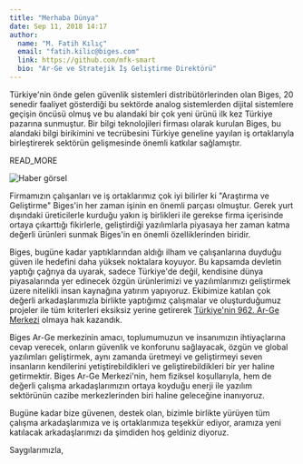 ```yaml
---
title: "Merhaba Dünya"
date: Sep 11, 2018 14:17
author:
  name: "M. Fatih Kılıç"
  email: "fatih.kilic@biges.com"
  link: https://github.com/mfk-smart
  bio: "Ar-Ge ve Stratejik İş Geliştirme Direktörü"
---
```


Türkiye'nin önde gelen güvenlik sistemleri distribütörlerinden olan Biges, 20 senedir faaliyet gösterdiği bu sektörde analog sistemlerden dijital sistemlere geçişin öncüsü olmuş ve bu alandaki bir çok yeni ürünü ilk kez Türkiye pazarına sunmuştur. Bir bilgi teknolojileri firması olarak kurulan Biges, bu alandaki bilgi birikimini ve tecrübesini Türkiye geneline yayılan iş ortaklarıyla birleştirerek sektörün gelişmesinde önemli katkılar sağlamıştır.

READ_MORE

![Haber görsel](https://www.biges.com/gorsel/icerik/arge-haber/3.jpg)

Firmamızın çalışanları ve iş ortaklarımız çok iyi bilirler ki "Araştırma ve Geliştirme" Biges'in her zaman işinin en önemli parçası olmuştur. Gerek yurt dışındaki üreticilerle kurduğu yakın iş birlikleri ile gerekse firma içerisinde ortaya çıkarttığı fikirlerle, geliştirdiği yazılımlarla piyasaya her zaman katma değerli ürünleri sunmak Biges'in en önemli özelliklerinden biridir.

Biges, bugüne kadar yaptıklarından aldığı ilham ve çalışanlarına duyduğu güven ile hedefini daha yüksek noktalara koyuyor. Bu kapsamda devletin yaptığı çağrıya da uyarak, sadece Türkiye'de değil, kendisine dünya piyasalarında yer edinecek özgün ürünlerimizi ve yazılımlarımızı geliştirmek üzere nitelikli insan kaynağına yatırım yapıyoruz. Ekibimize katılan çok değerli arkadaşlarımızla birlikte yaptığımız çalışmalar ve oluşturduğumuz projeler ile tüm kriterleri eksiksiz yerine getirerek [Türkiye'nin 962. Ar-Ge Merkezi][link] olmaya hak kazandık. 

Biges Ar-Ge merkezinin amacı, toplumumuzun ve insanımızın ihtiyaçlarına cevap verecek, onların güvenlik ve konforunu sağlayacak, özgün ve global yazılımları geliştirmek, aynı zamanda üretmeyi ve geliştirmeyi seven insanların kendilerini yetiştirebildikleri ve geliştirebildikleri bir yer haline getirmektir. Biges Ar-Ge Merkezi'nin, hem fiziksel koşullarıyla, hem de değerli çalışma arkadaşlarımızın ortaya koyduğu enerji ile yazılım sektörünün cazibe merkezlerinden biri haline geleceğine inanıyoruz.

Bugüne kadar bize güvenen, destek olan, bizimle birlikte yürüyen tüm çalışma arkadaşlarımıza ve iş ortaklarımıza teşekkür ediyor, aramıza yeni katılacak arkadaşlarımızı da şimdiden hoş geldiniz diyoruz.

Saygılarımızla,

[link]: https://goo.gl/y7xHqj